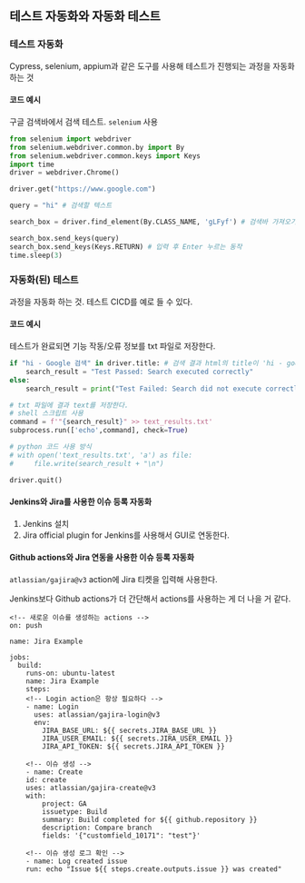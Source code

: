 ## 테스트 자동화와 자동화 테스트

### 테스트 자동화

Cypress, selenium, appium과 같은 도구를 사용해 테스트가 진행되는 과정을 자동화하는 것

#### 코드 예시

구글 검색바에서 검색 테스트. `selenium` 사용

```python
from selenium import webdriver
from selenium.webdriver.common.by import By
from selenium.webdriver.common.keys import Keys
import time
driver = webdriver.Chrome()

driver.get("https://www.google.com")

query = "hi" # 검색할 텍스트

search_box = driver.find_element(By.CLASS_NAME, 'gLFyf') # 검색바 가져오기

search_box.send_keys(query)
search_box.send_keys(Keys.RETURN) # 입력 후 Enter 누르는 동작
time.sleep(3)
```

### 자동화(된) 테스트

과정을 자동화 하는 것. 테스트 CICD를 예로 들 수 있다.

#### 코드 예시

테스트가 완료되면 기능 작동/오류 정보를 txt 파일로 저장한다.

```python
if "hi - Google 검색" in driver.title: # 검색 결과 html의 title이 'hi - google 검색' 으로 검색결과 페이지가 정상적으로 렌더링되면
    search_result = "Test Passed: Search executed correctly"
else:
    search_result = print("Test Failed: Search did not execute correctly")

# txt 파일에 결과 text를 저장한다.
# shell 스크립트 사용
command = f'"{search_result}" >> text_results.txt'
subprocess.run(['echo',command], check=True)

# python 코드 사용 방식
# with open('text_results.txt', 'a') as file:
#     file.write(search_result + "\n")

driver.quit()
```

#### Jenkins와 Jira를 사용한 이슈 등록 자동화

1. Jenkins 설치
2. Jira official plugin for Jenkins를 사용해서 GUI로 연동한다.

#### Github actions와 Jira 연동을 사용한 이슈 등록 자동화

`atlassian/gajira@v3` action에 Jira 티켓을 입력해 사용한다.

Jenkins보다 Github actions가 더 간단해서 actions를 사용하는 게 더 나을 거 같다.

```
<!-- 새로운 이슈를 생성하는 actions -->
on: push

name: Jira Example

jobs:
  build:
    runs-on: ubuntu-latest
    name: Jira Example
    steps:
    <!-- Login action은 항상 필요하다 -->
    - name: Login
      uses: atlassian/gajira-login@v3
      env:
        JIRA_BASE_URL: ${{ secrets.JIRA_BASE_URL }}
        JIRA_USER_EMAIL: ${{ secrets.JIRA_USER_EMAIL }}
        JIRA_API_TOKEN: ${{ secrets.JIRA_API_TOKEN }}

    <!-- 이슈 생성 -->
    - name: Create
    id: create
    uses: atlassian/gajira-create@v3
    with:
        project: GA
        issuetype: Build
        summary: Build completed for ${{ github.repository }}
        description: Compare branch
        fields: '{"customfield_10171": "test"}'

    <!-- 이슈 생성 로그 확인 -->
    - name: Log created issue
    run: echo "Issue ${{ steps.create.outputs.issue }} was created"
```
